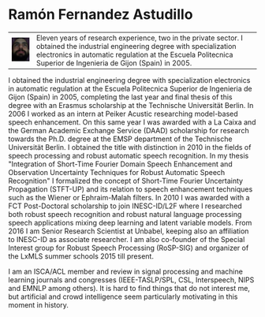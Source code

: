 Ramón Fernandez Astudillo
=========================

<table>
    <tr>
        <td><img src="images/photo_2018.jpg" alt="img"/></td>
        <td>Eleven years of research experience, two in the private sector. I obtained the industrial engineering degree with specialization electronics in automatic regulation at the Escuela Politecnica Superior de Ingenieria de Gijon (Spain) in 2005.</td>
    </tr>
</table>

I obtained the industrial engineering degree with specialization electronics in automatic regulation at the Escuela Politecnica Superior de Ingenieria de Gijon (Spain) in 2005, completing the last year and final thesis of this degree with an Erasmus scholarship at the Technische Universität Berlin. In 2006 I worked as an intern at Peiker Acustic researching model-based speech enhancement. On this same year I was awarded with a La Caixa and the German Academic Exchange Service (DAAD) scholarship for research towards the Ph.D. degree at the EMSP department of the Technische Universität Berlin. I obtained the title with distinction in 2010 in the fields of speech processing and robust automatic speech recognition. In my thesis "Integration of Short-Time Fourier Domain Speech Enhancement and Observation Uncertainty Techniques for Robust Automatic Speech Recognition" I formalized the concept of Short-Time Fourier Uncertainty Propagation (STFT-UP) and its relation to speech enhancement techniques such as the Wiener or Ephraim-Malah filters. In 2010 I was awarded with a FCT Post-Doctoral scholarship to join INESC-ID/L2F where I researched both robust speech recognition and robust natural language processing speech applications mixing deep learning and latent variable models. From 2016 I am Senior Research Scientist at Unbabel, keeping also an affiliation to INESC-ID as associate researcher. I am also co-founder of the Special Interest group for Robust Speech Processing (RoSP-SIG) and organizer of the LxMLS summer schools 2015 till present.

I am an ISCA/ACL member and review in signal processing and machine learning journals and congresses (IEEE-TASLP/SPL, CSL, Interspeech, NIPS and EMNLP among others). It is hard to find things that do not interest me, but artificial and crowd intelligence seem particularly motivating in this moment in history. 
